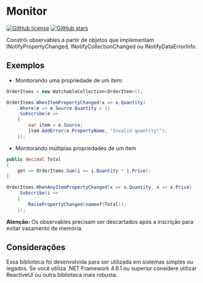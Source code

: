 # Monitor
[![GitHub license](https://img.shields.io/github/license/incognito201/Monitor)](https://github.com/incognito201/Monitor/blob/master/LICENSE)
[![GitHub stars](https://img.shields.io/github/stars/incognito201/Monitor)](https://github.com/incognito201/Monitor/stargazers)

Constrói observables a partir de objetos que implementam INotifyPropertyChanged, INotifyCollectionChanged ou INotifyDataErrorInfo.

## Exemplos

- Monitorando uma propriedade de um item:
```cs
OrderItems = new WatchableCollection<OrderItem>();

OrderItems.WhenItemPropertyChanged(x => x.Quantity)
    .Where(e => e.Source.Quantity < 1)
    .Subscribe(e =>
    {
        var item = e.Source;
        item.AddError(e.PropertyName, "Invalid quantity!");
    });
```

- Monitorando múltiplas propriedades de um item
```cs
public decimal Total
{
    get => OrderItems.Sum(i => i.Quantity * i.Price);
}
```
```cs
OrderItems.WhenAnyItemPropertyChanged(x => x.Quantity, x => x.Price)
    .Subscribe(i =>
    {
        RaisePropertyChanged(nameof(Total));
    });
```

**Atenção:** Os observables precisam ser descartados após a inscrição para evitar vazamento de memória.

## Considerações
Essa biblioteca foi desenvolvida para ser utilizada em sistemas simples ou legados. Se você utiliza .NET Framework 4.6.1 ou superior considere utilizar ReactiveUI ou outra biblioteca mais robusta.
